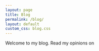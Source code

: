 ```yaml
---
layout: page
title: Blog
permalink: /blog/
layout: default
custom_css: blog.css
---
```


Welcome to my blog. Read my opinions on

